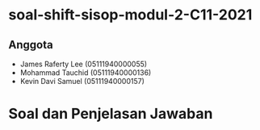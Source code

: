# soal-shift-sisop-modul-2-C11-2021
## Anggota
* James Raferty Lee 	(05111940000055)
* Mohammad Tauchid		(05111940000136)
* Kevin Davi Samuel		(05111940000157)

# Soal dan Penjelasan Jawaban
